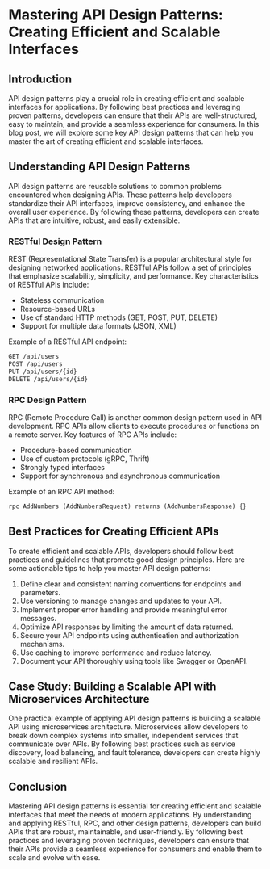 # Mastering API Design Patterns: Creating Efficient and Scalable Interfaces

## Introduction

API design patterns play a crucial role in creating efficient and scalable interfaces for applications. By following best practices and leveraging proven patterns, developers can ensure that their APIs are well-structured, easy to maintain, and provide a seamless experience for consumers. In this blog post, we will explore some key API design patterns that can help you master the art of creating efficient and scalable interfaces.

## Understanding API Design Patterns

API design patterns are reusable solutions to common problems encountered when designing APIs. These patterns help developers standardize their API interfaces, improve consistency, and enhance the overall user experience. By following these patterns, developers can create APIs that are intuitive, robust, and easily extensible.

### RESTful Design Pattern

REST (Representational State Transfer) is a popular architectural style for designing networked applications. RESTful APIs follow a set of principles that emphasize scalability, simplicity, and performance. Key characteristics of RESTful APIs include:

- Stateless communication
- Resource-based URLs
- Use of standard HTTP methods (GET, POST, PUT, DELETE)
- Support for multiple data formats (JSON, XML)

Example of a RESTful API endpoint:

```markdown
GET /api/users
POST /api/users
PUT /api/users/{id}
DELETE /api/users/{id}
```

### RPC Design Pattern

RPC (Remote Procedure Call) is another common design pattern used in API development. RPC APIs allow clients to execute procedures or functions on a remote server. Key features of RPC APIs include:

- Procedure-based communication
- Use of custom protocols (gRPC, Thrift)
- Strongly typed interfaces
- Support for synchronous and asynchronous communication

Example of an RPC API method:

```markdown
rpc AddNumbers (AddNumbersRequest) returns (AddNumbersResponse) {}
```

## Best Practices for Creating Efficient APIs

To create efficient and scalable APIs, developers should follow best practices and guidelines that promote good design principles. Here are some actionable tips to help you master API design patterns:

1. Define clear and consistent naming conventions for endpoints and parameters.
2. Use versioning to manage changes and updates to your API.
3. Implement proper error handling and provide meaningful error messages.
4. Optimize API responses by limiting the amount of data returned.
5. Secure your API endpoints using authentication and authorization mechanisms.
6. Use caching to improve performance and reduce latency.
7. Document your API thoroughly using tools like Swagger or OpenAPI.

## Case Study: Building a Scalable API with Microservices Architecture

One practical example of applying API design patterns is building a scalable API using microservices architecture. Microservices allow developers to break down complex systems into smaller, independent services that communicate over APIs. By following best practices such as service discovery, load balancing, and fault tolerance, developers can create highly scalable and resilient APIs.

## Conclusion

Mastering API design patterns is essential for creating efficient and scalable interfaces that meet the needs of modern applications. By understanding and applying RESTful, RPC, and other design patterns, developers can build APIs that are robust, maintainable, and user-friendly. By following best practices and leveraging proven techniques, developers can ensure that their APIs provide a seamless experience for consumers and enable them to scale and evolve with ease.